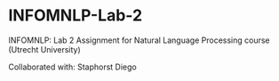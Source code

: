 # INFOMNLP-Lab-2
INFOMNLP: Lab 2 Assignment for Natural Language Processing course (Utrecht University)

Collaborated with: Staphorst Diego
